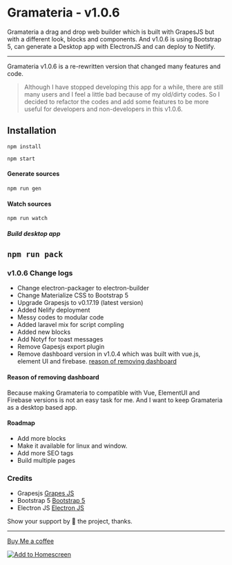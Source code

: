 # Gramateria - v1.0.6 

Gramateria a drag and drop web builder which is built with GrapesJS but with a different look, blocks and components. And v1.0.6 is using Bootstrap 5, can generate a Desktop app with ElectronJS and can deploy to Netlify.

----

Gramateria v1.0.6 is a re-rewritten version that changed many features and code.

> Although I have stopped developing this app for a while, there are still many users and I feel a little bad because of my old/dirty codes. So I decided to refactor the codes and add some features to be more useful for developers and non-developers in this v1.0.6.


## Installation 

```npm install```

```npm start```

#### Generate sources
```npm run gen```

#### Watch sources
```npm run watch```


##### Build desktop app
```npm run pack```
----

### v1.0.6 Change logs

- Change electron-packager to electron-builder
- Change Materialize CSS to Bootstrap 5
- Upgrade Grapesjs to v0.17.19 (latest version)
- Added Nelify deployment
- Messy codes to modular code
- Added laravel mix for script compling 
- Added new blocks
- Add Notyf for toast messages
- Remove Gapesjs export plugin 
- Remove dashboard version in v1.0.4 which was built with vue.js, element UI and firebase. [reason of removing dashboard](#remove-message)


#### Reason of removing dashboard
<a name="remove-message"></a>
Because making Gramateria to compatible with Vue, ElementUI and Firebase versions is not an easy task for me. And I want to keep Gramateria as a desktop based app.

#### Roadmap
- Add more blocks
- Make it available for linux and window. 
- Add more SEO tags
- Build multiple pages 
### Credits
- Grapesjs [Grapes JS](https://www.grapesjs.com/ "Grapes Js")
- Bootstrap 5 [Bootstrap 5](https://www.getbootstrap.com/ "Bootstrap 5")
- Electron JS [Electron JS](https//www.electronjs.org/ "Electron Js")

Show your support by 🌟 the project, thanks.

----

[Buy Me a coffee](https://www.buymeacoffee.com/ronaldaug)


[![Add to Homescreen](https://img.shields.io/badge/Skynet-Add%20To%20Homescreen-00c65e?logo=skynet&labelColor=0d0d0d)](https://homescreen.hns.siasky.net/#/skylink/AQC2eIxnfa9ZhCM3jyztJa8DzJfrE3dkAmn7ckX1xbdgnw)

